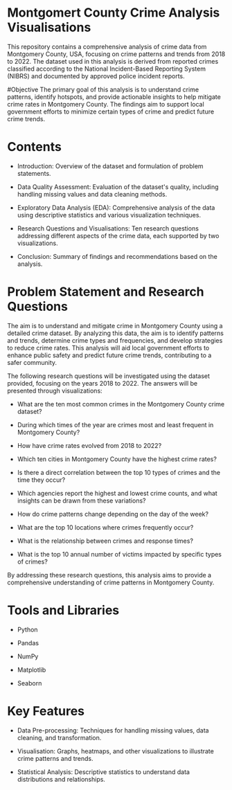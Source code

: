 # Montgomert County Crime Analysis Visualisations 
This repository contains a comprehensive analysis of crime data from Montgomery County, USA, focusing on crime patterns and trends from 2018 to 2022. The dataset used in this analysis is derived from reported crimes classified according to the National Incident-Based Reporting System (NIBRS) and documented by approved police incident reports.

#Objective
The primary goal of this analysis is to understand crime patterns, identify hotspots, and provide actionable insights to help mitigate crime rates in Montgomery County. The findings aim to support local government efforts to minimize certain types of crime and predict future crime trends.

# Contents
- Introduction: Overview of the dataset and formulation of problem statements.

- Data Quality Assessment: Evaluation of the dataset's quality, including handling missing values and data cleaning methods.

- Exploratory Data Analysis (EDA): Comprehensive analysis of the data using descriptive statistics and various visualization techniques.

- Research Questions and Visualisations: Ten research questions addressing different aspects of the crime data, each supported by two visualizations.

- Conclusion: Summary of findings and recommendations based on the analysis.

# Problem Statement and Research Questions
The aim is to understand and mitigate crime in Montgomery County using a detailed crime dataset. By analyzing this data, the aim is to identify patterns and trends, determine crime types and frequencies, and develop strategies to reduce crime rates. This analysis will aid local government efforts to enhance public safety and predict future crime trends, contributing to a safer community.

The following research questions will be investigated using the dataset provided, focusing on the years 2018 to 2022. The answers will be presented through visualizations:

- What are the ten most common crimes in the Montgomery County crime dataset?

- During which times of the year are crimes most and least frequent in Montgomery County?

- How have crime rates evolved from 2018 to 2022?

- Which ten cities in Montgomery County have the highest crime rates?

- Is there a direct correlation between the top 10 types of crimes and the time they occur?

- Which agencies report the highest and lowest crime counts, and what insights can be drawn from these variations?

- How do crime patterns change depending on the day of the week?

- What are the top 10 locations where crimes frequently occur?

- What is the relationship between crimes and response times?

- What is the top 10 annual number of victims impacted by specific types of crimes?
  
By addressing these research questions, this analysis aims to provide a comprehensive understanding of crime patterns in Montgomery County.

# Tools and Libraries
- Python

- Pandas

- NumPy

- Matplotlib

- Seaborn

# Key Features
- Data Pre-processing: Techniques for handling missing values, data cleaning, and transformation.

- Visualisation: Graphs, heatmaps, and other visualizations to illustrate crime patterns and trends.

- Statistical Analysis: Descriptive statistics to understand data distributions and relationships.
